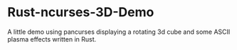 # Rust-ncurses-3D-Demo
A little demo using pancurses displaying a rotating 3d cube and some ASCII plasma effects written in Rust.
